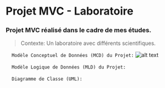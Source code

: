 # Projet MVC - Laboratoire

### Projet MVC réalisé dans le cadre de mes études. 
> Contexte: Un laboratoire avec différents scientifiques.

&nbsp;&nbsp;&nbsp;
```Modèle Conceptuel de Données (MCD) du Projet:```
![alt text](https://i.ibb.co/kc57gkM/MCD.png)

&nbsp;&nbsp;&nbsp;
```Modèle Logique de Données (MLD) du Projet:```

&nbsp;&nbsp;&nbsp;
```Diagramme de Classe (UML):```
